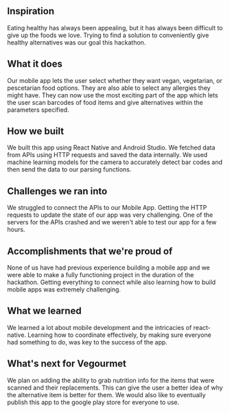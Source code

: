 ## Inspiration

Eating healthy has always been appealing, but it has always been difficult to give up the foods we love. Trying to find a solution to conveniently give healthy alternatives was our goal this hackathon.

## What it does

Our mobile app lets the user select whether they want vegan, vegetarian, or pescetarian food options. They are also able to select any allergies they might have. They can now use the most exciting part of the app which lets the user scan barcodes of food items and give alternatives within the parameters specified.

## How we built 

We built this app using React Native and Android Studio. We fetched data from APIs using HTTP requests and saved the data internally. We used machine learning models for the camera to accurately detect bar codes and then send the data to our parsing functions.

## Challenges we ran into

We struggled to connect the APIs to our Mobile App. Getting the HTTP requests to update the state of our app was very challenging. One of the servers for the APIs crashed and we weren't able to test our app for a few hours.

## Accomplishments that we're proud of

None of us have had previous experience building a mobile app and we were able to make a fully functioning project in the duration of the hackathon. Getting everything to connect while also learning how to build mobile apps was extremely challenging.

## What we learned

We learned a lot about mobile development and the intricacies of react-native. Learning how to coordinate effectively, by making sure everyone had something to do, was key to the success of the app.

## What's next for Vegourmet

We plan on adding the ability to grab nutrition info for the items that were scanned and their replacements. This can give the user a better idea of why the alternative item is better for them. We would also like to eventually publish this app to the google play store for everyone to use.